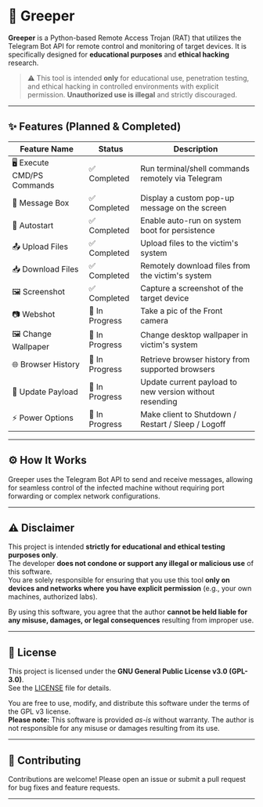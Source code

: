 # 🐍 Greeper

**Greeper** is a Python-based Remote Access Trojan (RAT) that utilizes the Telegram Bot API for remote control and monitoring of target devices. It is specifically designed for **educational purposes** and **ethical hacking** research.

> ⚠️ This tool is intended **only** for educational use, penetration testing, and ethical hacking in controlled environments with explicit permission. **Unauthorized use is illegal** and strictly discouraged.

---

## ✨ Features (Planned & Completed)

| Feature Name          | Status         | Description                                       |
| --------------------- | -------------- | ------------------------------------------------- |
| 🖥️ Execute CMD/PS Commands | ✅ Completed    | Run terminal/shell commands remotely via Telegram |
| 💬 Message Box        | ✅ Completed | Display a custom pop-up message on the screen     |
| 🔁 Autostart          | ✅ Completed | Enable auto-run on system boot for persistence    |
| 📤 Upload Files       | ✅ Completed | Upload files to the victim's system               |
| 📥 Download Files     | ✅ Completed | Remotely download files from the victim's system  |
| 🖼️ Screenshot        | ✅ Completed | Capture a screenshot of the target device         |
| 📷 Webshot            | 🔄 In Progress | Take a pic of the Front camera     |
| 🖼️ Change Wallpaper  | 🔄 In Progress | Change desktop wallpaper in victim's system                   |
| 🌐 Browser History    | 🔄 In Progress | Retrieve browser history from supported browsers  |
| 📲 Update Payload    | 🔄 In Progress | Update current payload to new version without resending |
| ⚡ Power Options    | 🔄 In Progress | Make client to Shutdown / Restart / Sleep / Logoff  |



---

## ⚙️ How It Works

Greeper uses the Telegram Bot API to send and receive messages, allowing for seamless control of the infected machine without requiring port forwarding or complex network configurations.

---

## ⚠️ Disclaimer

This project is intended **strictly for educational and ethical testing purposes only**.  
The developer **does not condone or support any illegal or malicious use** of this software.  
You are solely responsible for ensuring that you use this tool **only on devices and networks where you have explicit permission** (e.g., your own machines, authorized labs).

By using this software, you agree that the author **cannot be held liable for any misuse, damages, or legal consequences** resulting from improper use.

---

## 📄 License

This project is licensed under the **GNU General Public License v3.0 (GPL-3.0)**.  
See the [LICENSE](./LICENSE) file for details.

You are free to use, modify, and distribute this software under the terms of the GPL v3 license.  
**Please note:** This software is provided *as-is* without warranty. The author is not responsible for any misuse or damages resulting from its use.


---

## 🤝 Contributing

Contributions are welcome! Please open an issue or submit a pull request for bug fixes and feature requests.

---
